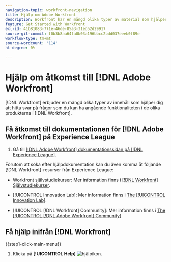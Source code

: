 ```yaml
---
navigation-topic: workfront-navigation
title: Hjälp om Adobe Workfront
description: Workfront har en mängd olika typer av material som hjälper dig att hitta svar på frågor du har om funktionaliteten i de olika produkter som Workfront erbjuder.
feature: Get Started with Workfront
exl-id: 41b81083-771e-46de-85a3-31ed52d29917
source-git-commit: f0b3b8aa64fa0b03a196bbcc2bdd037eeeb0f89e
workflow-type: tm+mt
source-wordcount: '114'
ht-degree: 0%

---
```


# Hjälp om åtkomst till [!DNL Adobe Workfront]

[!DNL Workfront] erbjuder en mängd olika typer av innehåll som hjälper dig att hitta svar på frågor som du kan ha angående funktionaliteten i de olika produkterna i [!DNL Workfront].


## Få åtkomst till dokumentationen för [!DNL Adobe Workfront] på Experience League

1. Gå till [[!DNL Adobe Workfront] dokumentationssidan på [!DNL Experience League]](https://experienceleague.adobe.com/en/docs/workfront/using/home).

Förutom att söka efter hjälpdokumentation kan du även komma åt följande [!DNL Workfront]-resurser från Experience League:

* Workfront självstudiekurser: Mer information finns i [[!DNL Workfront] Självstudiekurser](https://experienceleague.adobe.com/en/docs/workfront-learn/tutorials-workfront/home).

* [!UICONTROL Innovation Lab]: Mer information finns i [The [!UICONTROL Innovation Lab]](https://experienceleaguecommunities.adobe.com/t5/workfront-ideas/idb-p/workfront-ideas).
* [!UICONTROL [!DNL Workfront] Community]: Mer information finns i [The [!UICONTROL [!DNL Adobe Workfront] Community]](https://experienceleaguecommunities.adobe.com/t5/workfront/ct-p/workfront)

## Få hjälp inifrån [!DNL Workfront]

{{step1-click-main-menu}}

1. Klicka på **[!UICONTROL Help]** ![hjälpikon](assets/help-icon.png).
